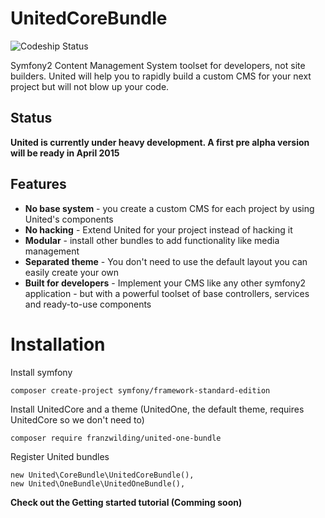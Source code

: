 # UnitedCoreBundle

![Codeship Status](https://codeship.com/projects/4669f350-b065-0132-0073-3a7a9fb44a4e/status?branch=master)

Symfony2 Content Management System toolset for developers, not site builders. United will help you to rapidly build a custom CMS for your next project but will not blow up your code. 

## Status
**United is currently under heavy development. A first pre alpha version will be ready in April 2015** 

## Features
- **No base system** - you create a custom CMS for each project by using United's components
- **No hacking** - Extend United for your project instead of hacking it
- **Modular** - install other bundles to add functionality like media management 
- **Separated theme** - You don't need to use the default layout you can easily create your own
- **Built for developers** - Implement your CMS like any other symfony2 application - but with a powerful toolset of base controllers, services and ready-to-use components

# Installation

Install symfony
    
    composer create-project symfony/framework-standard-edition
        
    
Install UnitedCore and a theme (UnitedOne, the default theme, requires UnitedCore so we don't need to)
    
    composer require franzwilding/united-one-bundle 

Register United bundles 

    new United\CoreBundle\UnitedCoreBundle(),
    new United\OneBundle\UnitedOneBundle(), 

**Check out the Getting started tutorial (Comming soon)**